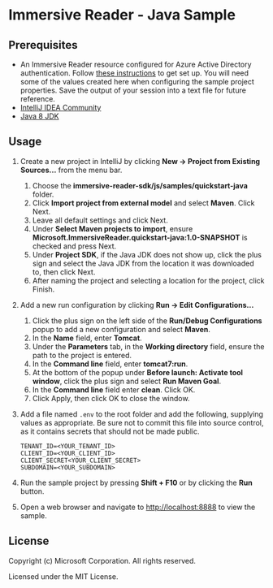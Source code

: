 # Immersive Reader - Java Sample

## Prerequisites

* An Immersive Reader resource configured for Azure Active Directory authentication. Follow [these instructions](https://docs.microsoft.com/en-us/azure/applied-ai-services/immersive-reader/how-to-create-immersive-reader) to get set up. You will need some of the values created here when configuring the sample project properties. Save the output of your session into a text file for future reference.
* [IntelliJ IDEA Community](https://www.jetbrains.com/idea/download)
* [Java 8 JDK](https://www.oracle.com/technetwork/java/javase/downloads/jdk8-downloads-2133151.html)

## Usage

1. Create a new project in IntelliJ by clicking **New -> Project from Existing Sources...** from the menu bar.
    1. Choose the **immersive-reader-sdk/js/samples/quickstart-java** folder.
    1. Click **Import project from external model** and select **Maven**. Click Next.
    1. Leave all default settings and click Next.
    1. Under **Select Maven projects to import**, ensure **Microsoft.ImmersiveReader.quickstart-java:1.0-SNAPSHOT** is checked and press Next.
    1. Under **Project SDK**, if the Java JDK does not show up, click the plus sign and select the Java JDK from the location it was downloaded to, then click Next.
    1. After naming the project and selecting a location for the project, click Finish.

1. Add a new run configuration by clicking **Run -> Edit Configurations...**
    1. Click the plus sign on the left side of the **Run/Debug Configurations** popup to add a new configuration and select **Maven**.
    1. In the **Name** field, enter **Tomcat**.
    1. Under the **Parameters** tab, in the **Working directory** field, ensure the path to the project is entered.
    1. In the **Command line** field, enter **tomcat7:run**.
    1. At the bottom of the popup under **Before launch: Activate tool window**, click the plus sign and select **Run Maven Goal**.
    1. In the **Command line** field enter **clean**. Click OK.
    1. Click Apply, then click OK to close the window.

1. Add a file named `.env` to the root folder and add the following, supplying values as appropriate. Be sure not to commit this file into source control, as it contains secrets that should not be made public.

    ```text
    TENANT_ID=<YOUR_TENANT_ID>
    CLIENT_ID=<YOUR_CLIENT_ID>
    CLIENT_SECRET<YOUR_CLIENT_SECRET>
    SUBDOMAIN=<YOUR_SUBDOMAIN>
    ```

1. Run the sample project by pressing **Shift + F10** or by clicking the **Run** button.

1. Open a web browser and navigate to [http://localhost:8888](http://localhost:8888) to view the sample.

## License

Copyright (c) Microsoft Corporation. All rights reserved.

Licensed under the MIT License.
